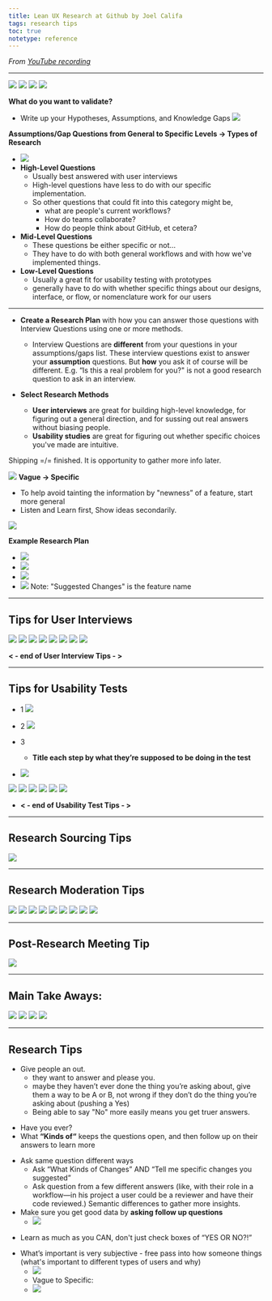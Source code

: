 ```yaml
---
title: Lean UX Research at Github by Joel Califa
tags: research tips
toc: true
notetype: reference
---
```


*From [YouTube recording](https://www.youtube.com/watch?v=bGIFpVik630)*

---

![](/assets/img/UXR-Github-Tip-General-01.png)
![](UXR-Github-Tip-General-02.png)
![](UXR-Github-Tip-General-03.png)
![](UXR-Github-Tip-General-04.png)

**What do you want to validate?**
- Write up your Hypotheses, Assumptions, and Knowledge Gaps
	![](/assets/img/UXR-Github-Hypotheses%20and%20Assumptions%20and%20Gaps%20in%20Knowledge.png)

**Assumptions/Gap Questions from General to Specific Levels → Types of Research**
- ![](/assets/img/UXR-Github-Question%20Types.png)
- **High-Level Questions**
	- Usually best answered with user interviews
	- High-level questions have less to do with our specific implementation.
	- So other questions that could fit into this category might be, 
		- what are people's current workflows? 
		- How do teams collaborate? 
		- How do people think about GitHub, et cetera?
- **Mid-Level Questions**
	- These questions be either specific or not…
	- They have to do with both general workflows and with how we've implemented things.
- **Low-Level Questions**
	- Usually a great fit for usability testing with prototypes
	- generally have to do with whether specific things about our designs, interface, or flow, or nomenclature work for our users

---

- **Create a Research Plan** with how you can answer those questions with Interview Questions using one or more methods.
	- Interview Questions are **different** from your questions in your assumptions/gaps list. These interview questions exist to answer your **assumption** questions. But **how** you ask it of course will be different. E.g. “Is this a real problem for you?" is not a good research question to ask in an interview.

- **Select Research Methods**
	- **User interviews** are great for building high-level knowledge, for figuring out a general direction, and for sussing out real answers without biasing people. 
	- **Usability studies** are great for figuring out whether specific choices  you've made are intuitive.

Shipping =/= finished. It is opportunity to gather more info later.

![](/assets/img/UXR-Github-Tip-Plan-01.png)
**Vague → Specific**
- To help avoid tainting the information by "newness” of a feature, start more general
- Listen and Learn first, Show ideas secondarily.


![](/assets/img/UXR-Github-Tip-Plan-02.png)

**Example Research Plan**
- ![](/assets/img/UXR-Github-Tip-Plan-Template.png)
- ![](/assets/img/UXR-Github-Tip-Plan-Example-01.png)
- ![](/assets/img/UXR-Github-Tip-Plan-Example-02.png)
- ![](/assets/img/UXR-Github-Tip-Plan-Example-03.png)
	Note: "Suggested Changes" is the feature name



---

## Tips for User Interviews

![](/assets/img/UXR-Github-Tip-Interview-01.png)
![](/assets/img/UXR-Github-Tip-Interview-02.png)
![](/assets/img/UXR-Github-Tip-Interview-03.png)
![](/assets/img/UXR-Github-Tip-Interview-04.png)
![](/assets/img/UXR-Github-Tip-Interview-05.png)
![](/assets/img/UXR-Github-Tip-Interview-06.png)
![](/assets/img/UXR-Github-Tip-Interview-07.png)
![](/assets/img/UXR-Github-Tip-Interview-08.png)

**< - end of User Interview Tips - >**

---

## Tips for Usability Tests

- 1
![](/assets/img/UXR-Github-Tip-Test-01.png)
- 2
![](/assets/img/UXR-Github-Tip-Test-02.png)

- 3
	- **Title each step by what they’re supposed to be doing in the test**

- ![](/assets/img/UXR-Github-Tip-Test-Example.png)

![](/assets/img/UXR-Github-Tip-Test-03.png)
![](/assets/img/UXR-Github-Tip-Test-04.png)
![](/assets/img/UXR-Github-Tip-Test-05.png)
![](/assets/img/UXR-Github-Tip-Test-06.png)
![](/assets/img/UXR-Github-Tip-Test-07.png)
![](/assets/img/UXR-Github-Tip-Test-08.png)
- **< - end of Usability Test Tips - >**

---

## Research Sourcing Tips

![](/assets/img/UXR-Github-Tip-Sourcing-01.png)

---

## Research Moderation Tips

![](/assets/img/UXR-Github-Tip-Moderation-01.png)
![](/assets/img/UXR-Github-Tip-Moderation-02.png)
![](/assets/img/UXR-Github-Tip-Moderation-03.png)
![](/assets/img/UXR-Github-Tip-Moderation-04.png)
![](/assets/img/UXR-Github-Tip-Moderation-05.png)
![](/assets/img/UXR-Github-Tip-Moderation-06.png)
![](/assets/img/UXR-Github-Tip-Moderation-07.png)
![](/assets/img/UXR-Github-Tip-Moderation-08.png)
![](/assets/img/UXR-Github-Tip-Moderation-09.png)

---

## Post-Research Meeting Tip

![](/assets/img/UXR-Github-Tip-General-05.png)

---

## Main Take Aways:
![](/assets/img/UXR-Github-Tip-Takeaways-01.png)
![](/assets/img/UXR-Github-Tip-Takeaways-02.png)
![](/assets/img/UXR-Github-Tip-Takeaways-03.png)
![](/assets/img/UXR-Github-Tip-Takeaways-04.png)


---

## Research Tips
+ Give people an out.
	- they want to answer and please you. 
	- maybe they haven’t ever done the thing you’re asking about, give them a way to be A or B, not wrong if they don’t do the thing you’re asking about (pushing a Yes)
	- Being able to say "No" more easily means you get truer answers.

- Have you ever? 
- What **“Kinds of“** keeps the questions open, and then follow up on their answers to learn more
+ Ask same question different ways
	- Ask “What Kinds of Changes” AND “Tell me specific changes you suggested”
	- Ask question from a few different answers (like, with their role in a workflow—in his project a user could be a reviewer and have their code reviewed.) Semantic differences to gather more insights.
+ Make sure you get good data by **asking follow up questions**
	- ![](/assets/img/Tweet-Molly-Telford-Right-Questions.png)
- Learn as much as you CAN, don't just check boxes of “YES OR NO?!”
+ What’s important is very subjective - free pass into how someone things (what's important to different types of users and why)
	+ ![](/assets/img/UXR-Github-Tip-Interview-09.png)
	+ Vague to Specific:
	- ![](/assets/img/UXR-Github-Tip-Interview-10.png)






















